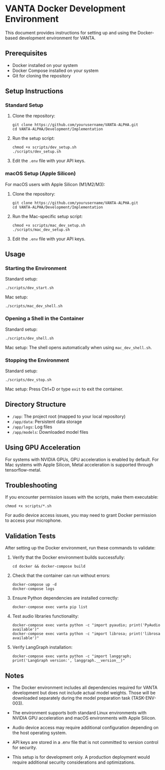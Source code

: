# VANTA Docker Development Environment

<!-- 
TASK-REF: ENV_002 - Docker Environment Setup
CONCEPT-REF: CON-VANTA-008 - Docker Environment
CONCEPT-REF: CON-VANTA-004 - Deployment Model
DOC-REF: DOC-ARCH-001 - V0 Architecture Overview
DECISION-REF: DEC-002-005 - Use Docker for development environment
-->

This document provides instructions for setting up and using the Docker-based development environment for VANTA.

## Prerequisites

- Docker installed on your system
- Docker Compose installed on your system
- Git for cloning the repository

## Setup Instructions

### Standard Setup

1. Clone the repository:
   ```
   git clone https://github.com/yourusername/VANTA-ALPHA.git
   cd VANTA-ALPHA/Development/Implementation
   ```

2. Run the setup script:
   ```
   chmod +x scripts/dev_setup.sh
   ./scripts/dev_setup.sh
   ```

3. Edit the `.env` file with your API keys.

### macOS Setup (Apple Silicon)

For macOS users with Apple Silicon (M1/M2/M3):

1. Clone the repository:
   ```
   git clone https://github.com/yourusername/VANTA-ALPHA.git
   cd VANTA-ALPHA/Development/Implementation
   ```

2. Run the Mac-specific setup script:
   ```
   chmod +x scripts/mac_dev_setup.sh
   ./scripts/mac_dev_setup.sh
   ```

3. Edit the `.env` file with your API keys.

## Usage

### Starting the Environment

Standard setup:
```
./scripts/dev_start.sh
```

Mac setup:
```
./scripts/mac_dev_shell.sh
```

### Opening a Shell in the Container

Standard setup:
```
./scripts/dev_shell.sh
```

Mac setup: The shell opens automatically when using `mac_dev_shell.sh`.

### Stopping the Environment

Standard setup:
```
./scripts/dev_stop.sh
```

Mac setup: Press Ctrl+D or type `exit` to exit the container.

## Directory Structure

- `/app`: The project root (mapped to your local repository)
- `/app/data`: Persistent data storage
- `/app/logs`: Log files
- `/app/models`: Downloaded model files

## Using GPU Acceleration

For systems with NVIDIA GPUs, GPU acceleration is enabled by default. For Mac systems with Apple Silicon, Metal acceleration is supported through tensorflow-metal.

## Troubleshooting

If you encounter permission issues with the scripts, make them executable:
```
chmod +x scripts/*.sh
```

For audio device access issues, you may need to grant Docker permission to access your microphone.

## Validation Tests

After setting up the Docker environment, run these commands to validate:

1. Verify that the Docker environment builds successfully:
   ```
   cd docker && docker-compose build
   ```

2. Check that the container can run without errors:
   ```
   docker-compose up -d
   docker-compose logs
   ```

3. Ensure Python dependencies are installed correctly:
   ```
   docker-compose exec vanta pip list
   ```

4. Test audio libraries functionality:
   ```
   docker-compose exec vanta python -c "import pyaudio; print('PyAudio available')"
   docker-compose exec vanta python -c "import librosa; print('librosa available')"
   ```

5. Verify LangGraph installation:
   ```
   docker-compose exec vanta python -c "import langgraph; print('LangGraph version:', langgraph.__version__)"
   ```

## Notes

- The Docker environment includes all dependencies required for VANTA development but does not include actual model weights. Those will be downloaded separately during the model preparation task (TASK-ENV-003).

- The environment supports both standard Linux environments with NVIDIA GPU acceleration and macOS environments with Apple Silicon.

- Audio device access may require additional configuration depending on the host operating system.

- API keys are stored in a .env file that is not committed to version control for security.

- This setup is for development only. A production deployment would require additional security considerations and optimizations.